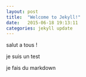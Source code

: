 ```yaml
---
layout: post
title:  "Welcome to Jekyll!"
date:   2015-06-18 19:13:11
categories: jekyll update
---
```

salut a tous !

je suis un test 


je fais du markdown
